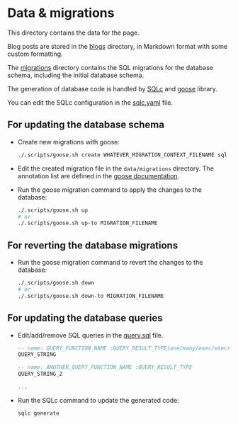 # Data & migrations

This directory contains the data for the page.

Blog posts are stored in the [blogs](./blogs/) directory, in Markdown format with some custom formatting.

The [migrations](./migrations/) directory contains the SQL migrations for the database schema, including the initial database schema.

The generation of database code is handled by [SQLc](https://github.com/sqlc-dev/sqlc) and [goose](https://github.com/pressly/goose) library.

You can edit the SQLc configuration in the [sqlc.yaml](../sqlc.yaml) file.

## For updating the database schema

- Create new migrations with goose:

    ```bash
    ./.scripts/goose.sh create WHATEVER_MIGRATION_CONTEXT_FILENAME sql
    ```

- Edit the created migration file in the `data/migrations` directory. The annotation list are defined in the [goose documentation](https://pressly.github.io/goose/documentation/annotations/).
- Run the goose migration command to apply the changes to the database:

    ```bash
    ./.scripts/goose.sh up
    # or
    ./.scripts/goose.sh up-to MIGRATION_FILENAME
    ```

## For reverting the database migrations

- Run the goose migration command to revert the changes to the database:

    ```bash
    ./.scripts/goose.sh down
    # or
    ./.scripts/goose.sh down-to MIGRATION_FILENAME
    ```

## For updating the database queries

- Edit/add/remove SQL queries in the [query.sql](./query.sql) file.

    ```sql
    -- name: QUERY_FUNCTION_NAME :QUERY_RESULT_TYPE(one/many/exec/execresult/...)
    QUERY_STRING

    -- name: ANOTHER_QUERY_FUNCTION_NAME :QUERY_RESULT_TYPE
    QUERY_STRING_2

    ...
    ```

- Run the SQLc command to update the generated code:

    ```bash
    sqlc generate
    ```
